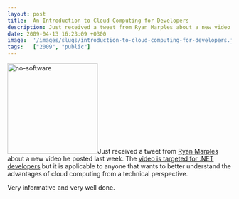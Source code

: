 ```yaml
---
layout: post
title:  An Introduction to Cloud Computing for Developers
description: Just received a tweet from Ryan Marples about a new video he posted last week. The video is targeted for .NET developers but it is applicable to anyone that wants to better understand the advantages of cloud computing from a technical perspective.  Very informative and very well done.
date: 2009-04-13 16:23:09 +0300
image:  '/images/slugs/introduction-to-cloud-computing-for-developers.jpg'
tags:   ["2009", "public"]
---
```

<p><img class="alignleft size-full wp-image-702" title="no-software" src="http://res.cloudinary.com/blog-jeffdouglas-com/image/upload/v1400399628/no-software1_layjzy.jpg" alt="no-software" width="203" height="203" />Just received a tweet from <span class="gI"><a href="http://twitter.com/marplesoft" target="_blank">Ryan Marples</a> about a new video he posted last week. The <a href="http://wiki.developerforce.com/index.php/CloudComputingForDotNet" target="_blank">video is targeted for .NET developers</a> but it is applicable to anyone that wants to better understand the advantages of cloud computing from a technical perspective. </span></p>
<p><span class="gI">Very informative and very well done.<br>
</span></p>

